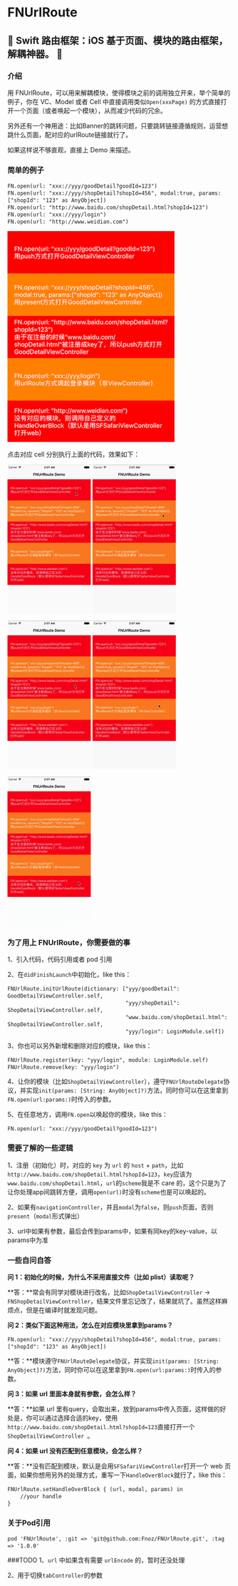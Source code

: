 # FNUrlRoute
## 🍎 Swift 路由框架：iOS 基于页面、模块的路由框架，解耦神器。 🍎

### 介绍
用 FNUrlRoute，可以用来解耦模块，使得模块之前的调用独立开来，举个简单的例子，你在 VC、Model 或者 Cell 中直接调用类似`Open(xxxPage)` 的方式直接打开一个页面（或者唤起一个模块），从而减少代码的冗余。

另外还有一个神用途：比如Banner的跳转问题，只要跳转链接遵循规则，运营想跳什么页面，配对应的urlRoute链接就行了。

如果这样说不够直观，直接上 Demo 来描述。

### 简单的例子

```
FN.open(url: "xxx://yyy/goodDetail?goodId=123")
FN.open(url: "xxx://yyy/shopDetail?shopId=456", modal:true, params:["shopId": "123" as AnyObject])
FN.open(url: "http://www.baidu.com/shopDetail.html?shopId=123")
FN.open(url: "xxx://yyy/login")
FN.open(url: "http://www.weidian.com")
```
![](imgs/fnurlroute_home.png)

点击对应 cell 分别执行上面的代码，效果如下：

![](imgs/fnurlroute_0.gif)
![](imgs/fnurlroute_1.gif)

![](imgs/fnurlroute_2.gif)
![](imgs/fnurlroute_3.gif)

![](imgs/fnurlroute_4.gif)

### 为了用上 FNUrlRoute，你需要做的事
1、引入代码，代码引用或者 pod 引用

2、在`didFinishLaunch`中初始化，like this：

```
FNUrlRoute.initUrlRoute(dictionary: ["yyy/goodDetail": GoodDetailViewController.self,
                                     "yyy/shopDetail": ShopDetailViewController.self,
                                     "www.baidu.com/shopDetail.html": ShopDetailViewController.self,
                                     "yyy/login": LoginModule.self])
```

3、你也可以另外新增和删除对应的模块，like this：

```
FNUrlRoute.register(key: "yyy/login", module: LoginModule.self)
FNUrlRoute.remove(key: "yyy/login")
```

4、让你的模块（比如`ShopDetailViewController`），遵守`FNUrlRouteDelegate`协议，并实现`init(params: [String: AnyObject]?)`方法，同时你可以在这里拿到`FN.open(url:params:)`时传入的参数。

5、在任意地方，调用`FN.open`以唤起你的模块，like this：

```
FN.open(url: "xxx://yyy/goodDetail?goodId=123")
```

### 需要了解的一些逻辑
1、注册（初始化）时，对应的 `key` 为 `url` 的 `host` + `path`，比如`http://www.baidu.com/shopDetail.html?shopId=123`，`key`应该为`www.baidu.com/shopDetail.html`，`url`的`scheme`我是不 care 的，这个只是为了让你处理app间跳转方便，调用`open(url)`时没有`scheme`也是可以唤起的。

2、如果有`navigationController`，并且`modal`为`false`，则`push`页面，否则`present`（`modal`形式弹出）

3、url中如果有参数，最后会传到params中，如果有同key的key-value，以params中为准

### 一些自问自答
**问 1：初始化的时候，为什么不采用直接文件（比如 plist）读取呢？**

**答：**常会有同学对模块进行改名，比如`ShopDetailViewController` -> `FNShopDetailViewController`，结果文件里忘记改了，结果就坑了。虽然这样麻烦点，但是在编译时就发现问题。

**问 2：类似下面这种用法，怎么在对应模块里拿到params？**

```
FN.open(url: "xxx://yyy/shopDetail?shopId=456", modal:true, params:["shopId": "123" as AnyObject])
```

**答：**模块遵守`FNUrlRouteDelegate`协议，并实现`init(params: [String: AnyObject]?)`方法，同时你可以在这里拿到`FN.open(url:params:)`时传入的参数。

**问 3：如果 url 里面本身就有参数，会怎么样？**

**答：**如果 url 里有query，会取出来，放到params中传入页面，这样做的好处是，你可以通过选择合适的key，使用`http://www.baidu.com/shopDetail.html?shopId=123`直接打开一个`ShopDetailViewController `。

**问 4：如果 url 没有匹配到任意模块，会怎么样？**

**答：**没有匹配到模块，默认是会用`SFSafariViewController`打开一个 web 页面，如果你想用另外的处理方式，重写一下`HandleOverBlock`就行了，like this：

```
FNUrlRoute.setHandleOverBlock { (url, modal, params) in
	//your handle          
}
```

### 关于Pod引用
```
pod 'FNUrlRoute', :git => 'git@github.com:Fnoz/FNUrlRoute.git', :tag => '1.0.0'
```

###TODO
1、`url` 中如果含有需要 `urlEncode` 的，暂时还没处理

2、用于切换`tabController`的参数